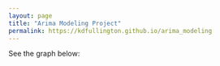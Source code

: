 ```yaml
---
layout: page
title: "Arima Modeling Project"
permalink: https://kdfullington.github.io/arima_modeling
---
```


See the graph below:
